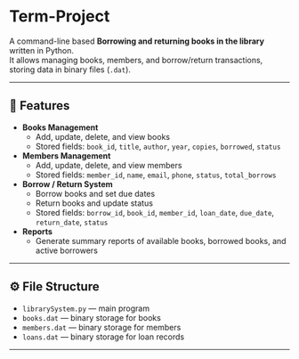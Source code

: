 # Term-Project

A command-line based **Borrowing and returning books in the library** written in Python.  
It allows managing books, members, and borrow/return transactions, storing data in binary files (`.dat`).

---

## 📌 Features
- **Books Management**
  - Add, update, delete, and view books
  - Stored fields: `book_id`, `title`, `author`, `year`, `copies`, `borrowed`, `status`
- **Members Management**
  - Add, update, delete, and view members
  - Stored fields: `member_id`, `name`, `email`, `phone`, `status`, `total_borrows`
- **Borrow / Return System**
  - Borrow books and set due dates
  - Return books and update status
  - Stored fields: `borrow_id`, `book_id`, `member_id`, `loan_date`, `due_date`, `return_date`, `status`
- **Reports**
  - Generate summary reports of available books, borrowed books, and active borrowers

---

## ⚙️ File Structure
- `librarySystem.py` — main program
- `books.dat` — binary storage for books
- `members.dat` — binary storage for members
- `loans.dat` — binary storage for loan records

---
